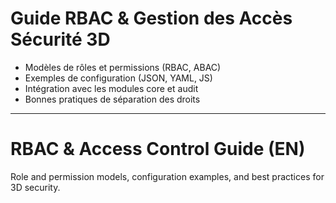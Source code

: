 # Guide RBAC & Gestion des Accès Sécurité 3D

- Modèles de rôles et permissions (RBAC, ABAC)
- Exemples de configuration (JSON, YAML, JS)
- Intégration avec les modules core et audit
- Bonnes pratiques de séparation des droits

---

# RBAC & Access Control Guide (EN)

Role and permission models, configuration examples, and best practices for 3D security.
